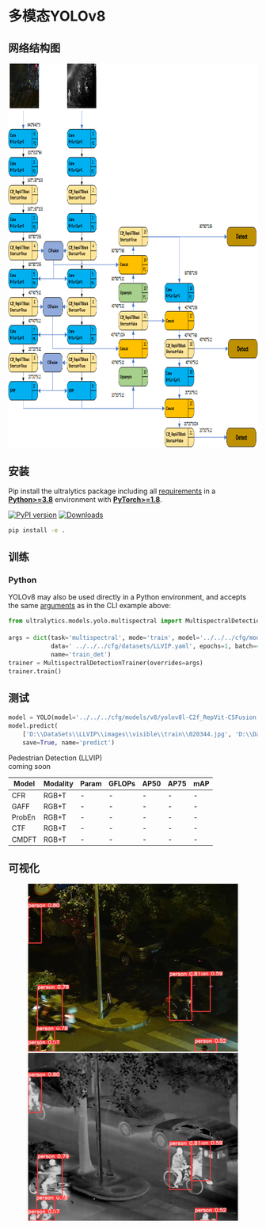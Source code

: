 <h1>多模态YOLOv8</h1>

<summary><h2>网络结构图</h2></summary>
<img src="image\net2.png"  width="964" height="776">


<summary><h2>安装</h2></summary>

Pip install the ultralytics package including all [requirements](https://github.com/ultralytics/ultralytics/blob/main/pyproject.toml) in a [**Python>=3.8**](https://www.python.org/) environment with [**PyTorch>=1.8**](https://pytorch.org/get-started/locally/).

[![PyPI version](https://badge.fury.io/py/ultralytics.svg)](https://badge.fury.io/py/ultralytics) [![Downloads](https://static.pepy.tech/badge/ultralytics)](https://pepy.tech/project/ultralytics)

```bash
pip install -e .
```

<summary><h2>训练</h2></summary>

### Python

YOLOv8 may also be used directly in a Python environment, and accepts the same [arguments](https://docs.ultralytics.com/usage/cfg/) as in the CLI example above:

```python
from ultralytics.models.yolo.multispectral import MultispectralDetectionTrainer

args = dict(task='multispectral', mode='train', model='../../../cfg/models/v8/yolov8l-C2f_RepVit-CSFusion.yaml',
            data=' ../../../cfg/datasets/LLVIP.yaml', epochs=1, batch=4, project='v8_multispectral',
            name='train_det')
trainer = MultispectralDetectionTrainer(overrides=args)
trainer.train()
```

<summary><h2>测试</h2></summary>

```python
model = YOLO(model='../../../cfg/models/v8/yolov8l-C2f_RepVit-CSFusion.yaml', task='multispectral',verbose=True)
model.predict(
    ['D:\\DataSets\\LLVIP\\images\\visible\\train\\020344.jpg', 'D:\\DataSets\\LLVIP\\images\\infrared\\train\\020344.jpg'],
    save=True, name='predict')
```

<summary>Pedestrian Detection (LLVIP)</summary>
coming soon

| Model<br><sup> | Modality<br><sup> | Param<br><sup> | GFLOPs<br><sup> | AP50<br><sup> | AP75<br><sup> | mAP<br><sup> |
|----------------|-------------------|----------------|-----------------|---------------|---------------|--------------|
| CFR            | RGB+T             | -              | -               | -             | -             | -            |
| GAFF           | RGB+T             | -              | -               | -             | -             | -            |
| ProbEn         | RGB+T             | -              | -               | -             | -             | -            |
| CTF            | RGB+T             | -              | -               | -             | -             | -            |
| CMDFT          | RGB+T             | -              | -               | -             | -             | -            |


<summary><h2>可视化</h2></summary>
<figure class="half">
    <img src="image\LLVIP\ours_visible_081305.jpg"  width="482">
    <img src="image\LLVIP\ours_infrared_081305.jpg"  width="482">
</figure>
